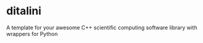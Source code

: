 # ditalini
A template for your awesome C++ scientific computing software library with wrappers for Python
